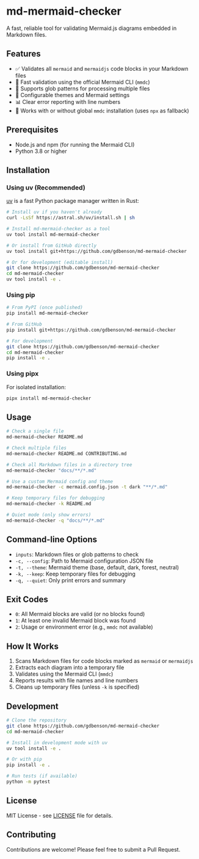 # md-mermaid-checker

A fast, reliable tool for validating Mermaid.js diagrams embedded in Markdown files.

## Features

- ✅ Validates all `mermaid` and `mermaidjs` code blocks in your Markdown files
- 🚀 Fast validation using the official Mermaid CLI (`mmdc`)
- 📁 Supports glob patterns for processing multiple files
- 🎨 Configurable themes and Mermaid settings
- 📊 Clear error reporting with line numbers
- 🔧 Works with or without global `mmdc` installation (uses `npx` as fallback)

## Prerequisites

- Node.js and npm (for running the Mermaid CLI)
- Python 3.8 or higher

## Installation

### Using uv (Recommended)

[uv](https://github.com/astral-sh/uv) is a fast Python package manager written in Rust:

```bash
# Install uv if you haven't already
curl -LsSf https://astral.sh/uv/install.sh | sh

# Install md-mermaid-checker as a tool
uv tool install md-mermaid-checker

# Or install from GitHub directly
uv tool install git+https://github.com/gdbenson/md-mermaid-checker

# Or for development (editable install)
git clone https://github.com/gdbenson/md-mermaid-checker
cd md-mermaid-checker
uv tool install -e .
```

### Using pip

```bash
# From PyPI (once published)
pip install md-mermaid-checker

# From GitHub
pip install git+https://github.com/gdbenson/md-mermaid-checker

# For development
git clone https://github.com/gdbenson/md-mermaid-checker
cd md-mermaid-checker
pip install -e .
```

### Using pipx

For isolated installation:

```bash
pipx install md-mermaid-checker
```

## Usage

```bash
# Check a single file
md-mermaid-checker README.md

# Check multiple files
md-mermaid-checker README.md CONTRIBUTING.md

# Check all Markdown files in a directory tree
md-mermaid-checker "docs/**/*.md"

# Use a custom Mermaid config and theme
md-mermaid-checker -c mermaid.config.json -t dark "**/*.md"

# Keep temporary files for debugging
md-mermaid-checker -k README.md

# Quiet mode (only show errors)
md-mermaid-checker -q "docs/**/*.md"
```

## Command-line Options

- `inputs`: Markdown files or glob patterns to check
- `-c, --config`: Path to Mermaid configuration JSON file
- `-t, --theme`: Mermaid theme (base, default, dark, forest, neutral)
- `-k, --keep`: Keep temporary files for debugging
- `-q, --quiet`: Only print errors and summary

## Exit Codes

- `0`: All Mermaid blocks are valid (or no blocks found)
- `1`: At least one invalid Mermaid block was found
- `2`: Usage or environment error (e.g., `mmdc` not available)

## How It Works

1. Scans Markdown files for code blocks marked as `mermaid` or `mermaidjs`
2. Extracts each diagram into a temporary file
3. Validates using the Mermaid CLI (`mmdc`)
4. Reports results with file names and line numbers
5. Cleans up temporary files (unless `-k` is specified)

## Development

```bash
# Clone the repository
git clone https://github.com/gdbenson/md-mermaid-checker
cd md-mermaid-checker

# Install in development mode with uv
uv tool install -e .

# Or with pip
pip install -e .

# Run tests (if available)
python -m pytest
```

## License

MIT License - see [LICENSE](LICENSE) file for details.

## Contributing

Contributions are welcome! Please feel free to submit a Pull Request.
